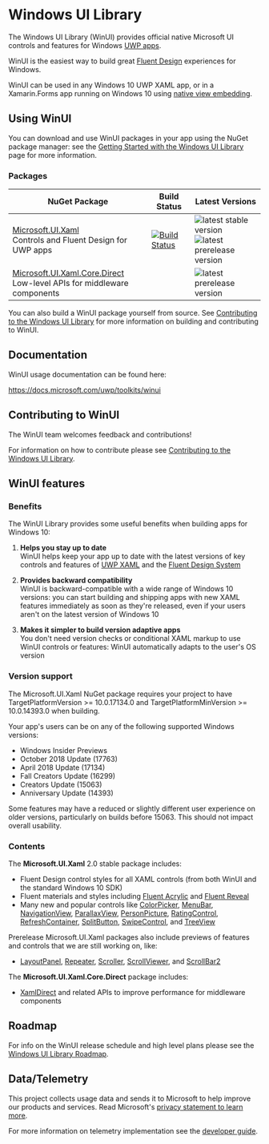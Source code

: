 # Windows UI Library

The Windows UI Library (WinUI) provides official native Microsoft UI controls and features for Windows [UWP apps](https://docs.microsoft.com/windows/uwp/index).

WinUI is the easiest way to build great [Fluent Design](https://docs.microsoft.com/windows/uwp/design/fluent-design-system/) experiences for Windows.

WinUI can be used in any Windows 10 UWP XAML app, or in a Xamarin.Forms app running on Windows 10 using [native view embedding](https://docs.microsoft.com/xamarin/xamarin-forms/platform/native-views).

## Using WinUI
You can download and use WinUI packages in your app using the NuGet package manager: see the [Getting Started with the Windows UI Library](https://docs.microsoft.com/uwp/toolkits/winui/getting-started) page for more information.

### Packages

| NuGet Package | Build Status | Latest Versions |
| --- | --- | --- |
| [Microsoft.UI.Xaml](https://www.nuget.org/packages/Microsoft.UI.Xaml) <br /> Controls and Fluent Design for UWP apps | [![Build Status](https://dev.azure.com/ms/microsoft-ui-xaml/_apis/build/status/WinUI-Public-MUX-CI?branchName=master)](https://dev.azure.com/ms/microsoft-ui-xaml/_build/latest?definitionId=20?branchName=master) | ![latest stable version](https://img.shields.io/nuget/v/Microsoft.UI.Xaml.svg) <br /> ![latest prerelease version](https://img.shields.io/nuget/vpre/Microsoft.UI.Xaml.svg) |
| [Microsoft.UI.Xaml.Core.Direct](https://www.nuget.org/packages/Microsoft.UI.Xaml.Core.Direct) <br /> Low-level APIs for middleware components | | ![latest prerelease version](https://img.shields.io/nuget/vpre/Microsoft.UI.Xaml.Core.Direct.svg) |

You can also build a WinUI package yourself from source. See [Contributing to the Windows UI Library](CONTRIBUTING.md) for more information on building and contributing to WinUI.

## Documentation

WinUI usage documentation can be found here:

https://docs.microsoft.com/uwp/toolkits/winui

## Contributing to WinUI
The WinUI team welcomes feedback and contributions!

For information on how to contribute please see [Contributing to the Windows UI Library](CONTRIBUTING.md).

## WinUI features

### Benefits

The WinUI Library provides some useful benefits when building apps for Windows 10:

1. **Helps you stay up to date**  
WinUI helps keep your app up to date with the latest versions of key controls and features of [UWP XAML](https://docs.microsoft.com/windows/uwp/xaml-platform/xaml-overview) and the [Fluent Design System](https://www.microsoft.com/design/fluent)

2. **Provides backward compatibility**  
WinUI is backward-compatible with a wide range of Windows 10 versions: you can start building and shipping apps with new XAML features immediately as soon as they're released, even if your users aren't on the latest version of Windows 10

3. **Makes it simpler to build version adaptive apps**  
You don't need version checks or conditional XAML markup to use WinUI controls or features: WinUI automatically adapts to the user's OS version

### Version support

The Microsoft.UI.Xaml NuGet package requires your project to have TargetPlatformVersion &gt;= 10.0.17134.0 and TargetPlatformMinVersion &gt;= 10.0.14393.0 when building. 

Your app's users can be on any of the following supported Windows versions:
* Windows Insider Previews
* October 2018 Update (17763)
* April 2018 Update (17134)
* Fall Creators Update (16299)
* Creators Update (15063)
* Anniversary Update (14393)

Some features may have a reduced or slightly different user experience on older versions, particularly on builds before 15063. This should not impact overall usability.

### Contents

The **Microsoft.UI.Xaml** 2.0 stable package includes:

* Fluent Design control styles for all XAML controls (from both WinUI and the standard Windows 10 SDK)
* Fluent materials and styles including [Fluent Acrylic](https://docs.microsoft.com/windows/uwp/design/style/acrylic) and [Fluent Reveal](https://docs.microsoft.com/windows/uwp/design/style/reveal)
* Many new and popular controls like 
[ColorPicker](https://docs.microsoft.com/uwp/api/microsoft.ui.xaml.controls.colorpicker),
[MenuBar](https://docs.microsoft.com/uwp/api/microsoft.ui.xaml.controls.menubar),
[NavigationView](https://docs.microsoft.com/uwp/api/microsoft.ui.xaml.controls.navigationview),
[ParallaxView](https://docs.microsoft.com/uwp/api/microsoft.ui.xaml.controls.parallaxview),
[PersonPicture](https://docs.microsoft.com/uwp/api/microsoft.ui.xaml.controls.personpicture),
[RatingControl](https://docs.microsoft.com/uwp/api/microsoft.ui.xaml.controls.ratingcontrol),
[RefreshContainer](https://docs.microsoft.com/uwp/api/microsoft.ui.xaml.controls.refreshcontainer),
[SplitButton](https://docs.microsoft.com/uwp/api/microsoft.ui.xaml.controls.splitbutton),
[SwipeControl](https://docs.microsoft.com/uwp/api/microsoft.ui.xaml.controls.swipecontrol),
and
[TreeView](https://docs.microsoft.com/uwp/api/microsoft.ui.xaml.controls.treeview)

Prerelease Microsoft.UI.Xaml packages also include previews of features and controls that we are still working on, like:
* [LayoutPanel](https://docs.microsoft.com/uwp/api/microsoft.ui.xaml.controls.layoutpanel),
[Repeater](https://docs.microsoft.com/uwp/api/microsoft.ui.xaml.controls.repeater),
[Scroller](https://docs.microsoft.com/uwp/api/microsoft.ui.xaml.controls.scroller),
[ScrollViewer](https://docs.microsoft.com/uwp/api/microsoft.ui.xaml.controls.scrollviewer),
and
[ScrollBar2](https://docs.microsoft.com/uwp/api/microsoft.ui.xaml.controls.scrollbar2)

The **Microsoft.UI.Xaml.Core.Direct** package includes:

* [XamlDirect](https://docs.microsoft.com/uwp/api/microsoft.ui.xaml.core.direct) and related APIs to improve performance for middleware components

## Roadmap

For info on the WinUI release schedule and high level plans please see the [Windows UI Library Roadmap](docs/roadmap.md).

## Data/Telemetry

This project collects usage data and sends it to Microsoft to help improve our products and services. Read Microsoft's [privacy statement to learn more](https://privacy.microsoft.com/privacystatement).

For more information on telemetry implementation see the [developer guide](docs/developer_guide.md#Telemetry).